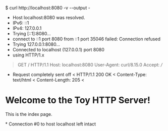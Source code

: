 $ curl http://localhost:8080 -v --output -
* Host localhost:8080 was resolved.
* IPv6: ::1
* IPv4: 127.0.0.1
*   Trying [::1]:8080...
* connect to ::1 port 8080 from ::1 port 35046 failed: Connection refused
*   Trying 127.0.0.1:8080...
* Connected to localhost (127.0.0.1) port 8080
* using HTTP/1.x
> GET / HTTP/1.1
> Host: localhost:8080
> User-Agent: curl/8.15.0
> Accept: */*
> 
* Request completely sent off
< HTTP/1.1 200 OK
< Content-Type: text/html
< Content-Length: 205
< 
<!DOCTYPE html>
<html lang="en">
<head>
    <meta charset="UTF-8">
    <title>Welcome</title>
</head>
<body>
    <h1>Welcome to the Toy HTTP Server!</h1>
    <p>This is the index page.</p>
</body>
</html>
* Connection #0 to host localhost left intact